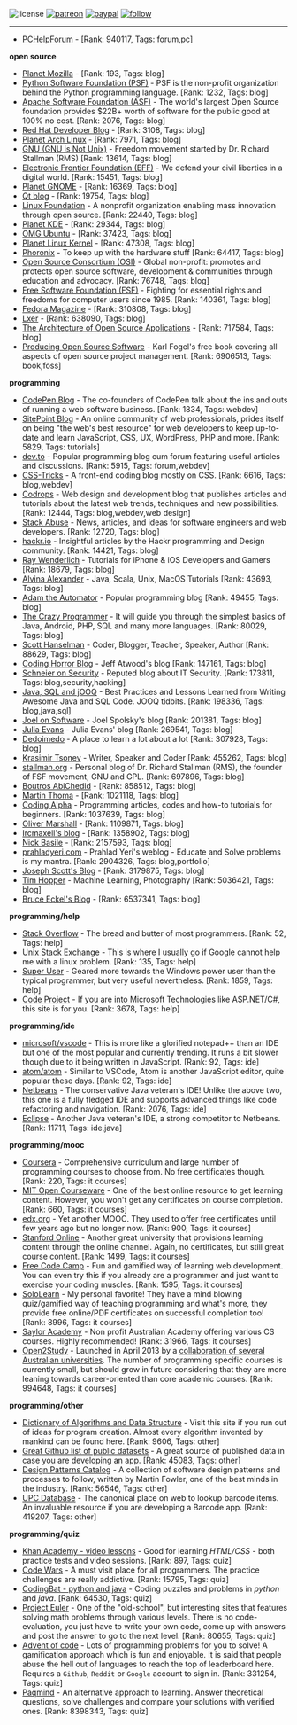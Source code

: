 ![license](https://img.shields.io/github/license/prahladyeri/siterank-stats.svg)
[![patreon](https://img.shields.io/badge/Patreon-brown.svg?logo=patreon)](https://www.patreon.com/prahladyeri)
[![paypal](https://img.shields.io/badge/PayPal-blue.svg?logo=paypal)](https://www.paypal.com/cgi-bin/webscr?cmd=_s-xclick&hosted_button_id=JM8FUXNFUK6EU)
[![follow](https://img.shields.io/twitter/follow/prahladyeri.svg?style=social)](https://twitter.com/prahladyeri)

---
- [PCHelpForum](https://pchelpforum.net) -  [Rank: 940117, Tags: forum,pc]

**open source**

- [Planet Mozilla](http://planet.mozilla.org/) -  [Rank: 193, Tags: blog]
- [Python Software Foundation (PSF)](https://www.python.org/psf/) - PSF is the non-profit organization behind the Python programming language. [Rank: 1232, Tags: blog]
- [Apache Software Foundation (ASF)](https://www.apache.org/) - The world's largest Open Source foundation provides $22B+ worth of software for the public good at 100% no cost. [Rank: 2076, Tags: blog]
- [Red Hat Developer Blog](https://developerblog.redhat.com/) -  [Rank: 3108, Tags: blog]
- [Planet Arch Linux](https://planet.archlinux.org/) -  [Rank: 7971, Tags: blog]
- [GNU (GNU is Not Unix)](https://www.gnu.org) - Freedom movement started by Dr. Richard Stallman (RMS) [Rank: 13614, Tags: blog]
- [Electronic Frontier Foundation (EFF)](https://www.eff.org/) - We defend your civil liberties in a digital world. [Rank: 15451, Tags: blog]
- [Planet GNOME](https://planet.gnome.org/) -  [Rank: 16369, Tags: blog]
- [Qt blog](http://blog.qt.io/) -  [Rank: 19754, Tags: blog]
- [Linux Foundation](https://www.linuxfoundation.org/) - A nonprofit organization enabling mass innovation through open source. [Rank: 22440, Tags: blog]
- [Planet KDE](https://planet.kde.org/) -  [Rank: 29344, Tags: blog]
- [OMG Ubuntu](https://www.omgubuntu.co.uk/) -  [Rank: 37423, Tags: blog]
- [Planet Linux Kernel](http://planet.kernel.org/) -  [Rank: 47308, Tags: blog]
- [Phoronix](https://www.phoronix.com/) - To keep up with the hardware stuff [Rank: 64417, Tags: blog]
- [Open Source Consortium (OSI)](https://opensource.org) - Global non-profit: promotes and protects open source software, development & communities through education and advocacy. [Rank: 76748, Tags: blog]
- [Free Software Foundation (FSF)](https://www.fsf.org/) - Fighting for essential rights and freedoms for computer users since 1985. [Rank: 140361, Tags: blog]
- [Fedora Magazine](https://fedoramagazine.org/) -  [Rank: 310808, Tags: blog]
- [Lxer](http://lxer.com/) -  [Rank: 638090, Tags: blog]
- [The Architecture of Open Source Applications](http://www.aosabook.org/en/index.html) -  [Rank: 717584, Tags: blog]
- [Producing Open Source Software](https://producingoss.com/) - Karl Fogel's free book covering all aspects of open source project management. [Rank: 6906513, Tags: book,foss]

**programming**

- [CodePen Blog](https://blog.codepen.io/) - The co-founders of CodePen talk about the ins and outs of running a web software business. [Rank: 1834, Tags: webdev]
- [SitePoint Blog](https://www.sitepoint.com/blog/) - An online community of web professionals, prides itself on being "the web's best resource" for web developers to keep up-to-date and learn JavaScript, CSS, UX, WordPress, PHP and more. [Rank: 5829, Tags: tutorials]
- [dev.to](https://dev.to/) - Popular programming blog cum forum featuring useful articles and discussions. [Rank: 5915, Tags: forum,webdev]
- [CSS-Tricks](https://css-tricks.com/) - A front-end coding blog mostly on CSS. [Rank: 6616, Tags: blog,webdev]
- [Codrops](https://tympanus.net/codrops/) - Web design and development blog that publishes articles and tutorials about the latest web trends, techniques and new possibilities. [Rank: 12444, Tags: blog,webdev,web design]
- [Stack Abuse](https://stackabuse.com/) - News, articles, and ideas for software engineers and web developers. [Rank: 12720, Tags: blog]
- [hackr.io](https://hackr.io/blog) - Insightful articles by the Hackr programming and Design community. [Rank: 14421, Tags: blog]
- [Ray Wenderlich](https://www.raywenderlich.com/) - Tutorials for iPhone & iOS Developers and Gamers [Rank: 18679, Tags: blog]
- [Alvina Alexander](https://alvinalexander.com/) - Java, Scala, Unix, MacOS Tutorials [Rank: 43693, Tags: blog]
- [Adam the Automator](https://adamtheautomator.com/) - Popular programming blog [Rank: 49455, Tags: blog]
- [The Crazy Programmer](https://www.thecrazyprogrammer.com/) - It will guide you through the simplest basics of Java, Android, PHP, SQL and many more languages. [Rank: 80029, Tags: blog]
- [Scott Hanselman](https://www.hanselman.com/) - Coder, Blogger, Teacher, Speaker, Author [Rank: 88629, Tags: blog]
- [Coding Horror Blog](https://blog.codinghorror.com/) - Jeff Atwood's blog [Rank: 147161, Tags: blog]
- [Schneier on Security](https://www.schneier.com/) - Reputed blog about IT Security. [Rank: 173811, Tags: blog,security,hacking]
- [Java, SQL and jOOQ](https://blog.jooq.org/) - Best Practices and Lessons Learned from Writing Awesome Java and SQL Code. JOOQ tidbits. [Rank: 198336, Tags: blog,java,sql]
- [Joel on Software](https://www.joelonsoftware.com/) - Joel Spolsky's blog [Rank: 201381, Tags: blog]
- [Julia Evans](https://jvns.ca/) - Julia Evans' blog [Rank: 269541, Tags: blog]
- [Dedoimedo](https://www.dedoimedo.com/) - A place to learn a lot about a lot [Rank: 307928, Tags: blog]
- [Krasimir Tsonev](https://krasimirtsonev.com/) - Writer, Speaker and Coder [Rank: 455262, Tags: blog]
- [stallman.org](https://stallman.org) - Personal blog of Dr. Richard Stallman (RMS), the founder of FSF movement, GNU and GPL. [Rank: 697896, Tags: blog]
- [Boutros AbiChedid](https://bacsoftwareconsulting.com/blog/index.php/about/) -  [Rank: 858512, Tags: blog]
- [Martin Thoma](https://martin-thoma.com/) -  [Rank: 1021118, Tags: blog]
- [Coding Alpha](https://www.codingalpha.com/) - Programming articles, codes and how-to tutorials for beginners. [Rank: 1037639, Tags: blog]
- [Oliver Marshall](https://olivermarshall.net/) -  [Rank: 1109871, Tags: blog]
- [Ircmaxell's blog](https://blog.ircmaxell.com/) -  [Rank: 1358902, Tags: blog]
- [Nick Basile](https://nick-basile.com/) -  [Rank: 2157593, Tags: blog]
- [prahladyeri.com](https://prahladyeri.com) - Prahlad Yeri's weblog - Educate and Solve problems is my mantra. [Rank: 2904326, Tags: blog,portfolio]
- [Joseph Scott's Blog](https://blog.josephscott.org/) -  [Rank: 3179875, Tags: blog]
- [Tim Hopper](https://tdhopper.com/) - Machine Learning, Photography [Rank: 5036421, Tags: blog]
- [Bruce Eckel's Blog](https://www.bruceeckel.com/) -  [Rank: 6537341, Tags: blog]

**programming/help**

- [Stack Overflow](https://stackoverflow.com) - The bread and butter of most programmers. [Rank: 52, Tags: help]
- [Unix Stack Exchange](https://unix.stackexchange.com) - This is where I usually go if Google cannot help me with a linux problem. [Rank: 135, Tags: help]
- [Super User](https://superuser.com) - Geared more towards the Windows power user than the typical programmer, but very useful nevertheless. [Rank: 1859, Tags: help]
- [Code Project](https://www.codeproject.com) - If you are into Microsoft Technologies like ASP.NET/C#, this site is for you. [Rank: 3678, Tags: help]

**programming/ide**

- [microsoft/vscode](https://github.com/microsoft/vscode) - This is more like a glorified notepad++ than an IDE but one of the most popular and currently trending. It runs a bit slower though due to it being written in JavaScript. [Rank: 92, Tags: ide]
- [atom/atom](https://github.com/atom/atom) - Similar to VSCode, Atom is another JavaScript editor, quite popular these days. [Rank: 92, Tags: ide]
- [Netbeans](https://netbeans.apache.org/) - The conservative Java veteran's IDE! Unlike the above two, this one is a fully fledged IDE and supports advanced things like code refactoring and navigation. [Rank: 2076, Tags: ide]
- [Eclipse](https://eclipse.org) - Another Java veteran's IDE, a strong competitor to Netbeans. [Rank: 11711, Tags: ide,java]

**programming/mooc**

- [Coursera](https://www.coursera.org/) - Comprehensive curriculum and large number of programming courses to choose from. No free certificates though. [Rank: 220, Tags: it courses]
- [MIT Open Courseware](https://ocw.mit.edu) - One of the best online resource to get learning content. However, you won't get any certificates on course completion. [Rank: 660, Tags: it courses]
- [edx.org](https://courses.edx.org/) - Yet another MOOC. They used to offer free certificates until few years ago but no longer now. [Rank: 900, Tags: it courses]
- [Stanford Online](http://online.stanford.edu/) - Another great university that provisions learning content through the online channel. Again, no certificates, but still great course content. [Rank: 1499, Tags: it courses]
- [Free Code Camp](https://www.freecodecamp.org/) - Fun and gamified way of learning web development. You can even try this if you already are a programmer and just want to exercise your coding muscles. [Rank: 1595, Tags: it courses]
- [SoloLearn](https://www.sololearn.com) - My personal favorite! They have a mind blowing quiz/gamified way of teaching programming and what's more, they provide free online/PDF certificates on successful completion too! [Rank: 8996, Tags: it courses]
- [Saylor Academy](https://learn.saylor.org) - Non profit Australian Academy offering various CS courses. Highly recommended! [Rank: 31966, Tags: it courses]
- [Open2Study](https://www.open2study.com) - Launched in April 2013 by a [collaboration of several Australian universities](http://www.thegoodmooc.com/2013/06/a-review-of-open2study.html). The number of programming specific courses is currently small, but should grow in future considering that they are more leaning towards career-oriented than core academic courses. [Rank: 994648, Tags: it courses]

**programming/other**

- [Dictionary of Algorithms and Data Structure](http://xlinux.nist.gov/dads/) - Visit this site if you run out of ideas for program creation. Almost every algorithm invented by mankind can be found here. [Rank: 9606, Tags: other]
- [Great Github list of public datasets](http://www.datasciencecentral.com/profiles/blogs/great-github-list-of-public-data-sets) - A great source of published data in case you are developing an app. [Rank: 45083, Tags: other]
- [Design Patterns Catalog](http://martinfowler.com/eaaCatalog/) - A collection of software design patterns and processes to follow, written by Martin Fowler, one of the best minds in the industry. [Rank: 56546, Tags: other]
- [UPC Database](https://www.upcdatabase.com/itemform.asp) - The canonical place on web to lookup barcode items. An invaluable resource if you are developing a Barcode app. [Rank: 419207, Tags: other]

**programming/quiz**

- [Khan Academy - video lessons](https://www.khanacademy.org/) - Good for learning *HTML/CSS* - both practice tests and video sessions. [Rank: 897, Tags: quiz]
- [Code Wars](https://www.codewars.com/) - A must visit place for all programmers. The practice challenges are really addictive. [Rank: 15795, Tags: quiz]
- [CodingBat - python and java](https://codingbat.com/) - Coding puzzles and problems in *python* and *java*. [Rank: 64530, Tags: quiz]
- [Project Euler](https://projecteuler.net/) - One of the "old-school", but interesting sites that features solving math problems through various levels. There is no code-evaluation, you just have to write your own code, come up with answers and post the answer to go to the next level. [Rank: 80655, Tags: quiz]
- [Advent of code](https://adventofcode.com/) - Lots of programming problems for you to solve! A gamification approach which is fun and enjoyable. It is said that people abuse the hell out of languages to reach the top of leaderboard here. Requires a `Github`, `Reddit` or `Google` account to sign in. [Rank: 331254, Tags: quiz]
- [Paqmind](https://paqmind.com/) - An alternative approach to learning. Answer theoretical questions, solve challenges and compare your solutions with verified ones. [Rank: 8398343, Tags: quiz]

